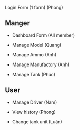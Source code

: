 Login Form (1 form) (Phong)

## Manger

- Dashboard Form (All member)

- Manage Model (Quang)

- Manage Ammo (Anh)

- Manage Manufactory  (Anh)

- Manage Tank (Phúc)

## User

- Manage Driver (Nam)

- View history (Phong)

- Change tank unit (Luân)


